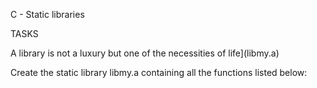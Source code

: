 C - Static libraries

TASKS

 A library is not a luxury but one of the necessities of life](libmy.a)

Create the static library libmy.a containing all the functions listed below:

